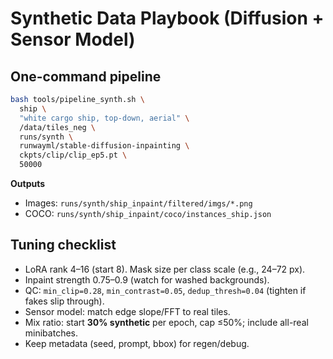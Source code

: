 # Synthetic Data Playbook (Diffusion + Sensor Model)

## One-command pipeline
```bash
bash tools/pipeline_synth.sh \
  ship \
  "white cargo ship, top-down, aerial" \
  /data/tiles_neg \
  runs/synth \
  runwayml/stable-diffusion-inpainting \
  ckpts/clip/clip_ep5.pt \
  50000
```
**Outputs**
- Images: `runs/synth/ship_inpaint/filtered/imgs/*.png`
- COCO: `runs/synth/ship_inpaint/coco/instances_ship.json`

## Tuning checklist
- LoRA rank 4–16 (start 8). Mask size per class scale (e.g., 24–72 px).
- Inpaint strength 0.75–0.9 (watch for washed backgrounds).
- QC: `min_clip=0.28`, `min_contrast=0.05`, `dedup_thresh=0.04` (tighten if fakes slip through).
- Sensor model: match edge slope/FFT to real tiles.
- Mix ratio: start **30% synthetic** per epoch, cap ≤50%; include all-real minibatches.
- Keep metadata (seed, prompt, bbox) for regen/debug.
